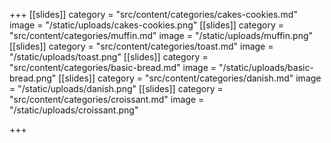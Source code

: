 +++
[[slides]]
category = "src/content/categories/cakes-cookies.md"
image = "/static/uploads/cakes-cookies.png"
[[slides]]
category = "src/content/categories/muffin.md"
image = "/static/uploads/muffin.png"
[[slides]]
category = "src/content/categories/toast.md"
image = "/static/uploads/toast.png"
[[slides]]
category = "src/content/categories/basic-bread.md"
image = "/static/uploads/basic-bread.png"
[[slides]]
category = "src/content/categories/danish.md"
image = "/static/uploads/danish.png"
[[slides]]
category = "src/content/categories/croissant.md"
image = "/static/uploads/croissant.png"

+++
